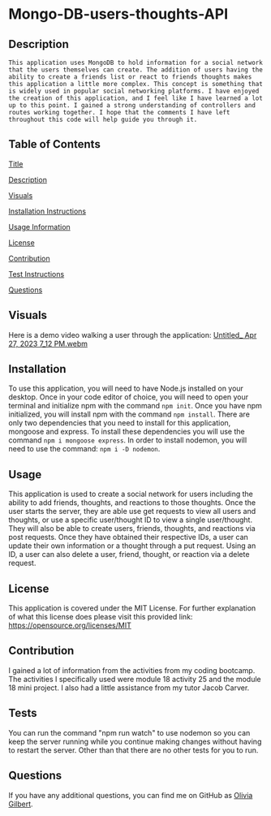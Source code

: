 # Mongo-DB-users-thoughts-API

## Description
    This application uses MongoDB to hold information for a social network that the users themselves can create. The addition of users having the ability to create a friends list or react to friends thoughts makes this application a little more complex. This concept is something that is widely used in popular social networking platforms. I have enjoyed the creation of this application, and I feel like I have learned a lot up to this point. I gained a strong understanding of controllers and routes working together. I hope that the comments I have left throughout this code will help guide you through it.
    
## Table of Contents
[Title](#-mongo-db-users-thoughts-api)

[Description](##-description)

[Visuals](##-visuals)
  
[Installation Instructions](##-installation)

[Usage Information](##-usage)

[License](##-license)

[Contribution](##-contribution)

[Test Instructions](##-tests)

[Questions](##-questions)

## Visuals

Here is a demo video walking a user through the application: 
[Untitled_ Apr 27, 2023 7_12 PM.webm](https://user-images.githubusercontent.com/118483617/235016312-db36dd76-71a3-4b13-9bc3-a38890912bb3.webm)

    
## Installation
    
To use this application, you will need to have Node.js installed on your desktop. Once in your code editor of choice, you will need to open your terminal and initialize npm with the command `npm init`. Once you have npm initialized, you will install npm with the command `npm install`. There are only two dependencies that you need to install for this application, mongoose and express. To install these dependencies you will use the command `npm i mongoose express`. In order to install nodemon, you will need to use the command: `npm i -D nodemon`.
            
## Usage
    
This application is used to create a social network for users including the ability to add friends, thoughts, and reactions to those thoughts. Once the user starts the server, they are able use get requests to view all users and thoughts, or use a specific user/thought ID to view a single user/thought. They will also be able to create users, friends, thoughts, and reactions via post requests. Once they have obtained their respective IDs, a user can update their own information or a thought through a put request. Using an ID, a user can also delete a user, friend, thought, or reaction via a delete request.
    
## License 

This application is covered under the MIT License. For further explanation of what this license does please visit this provided link:  https://opensource.org/licenses/MIT
    
## Contribution
    
I gained a lot of information from the activities from my coding bootcamp. The activities I specifically used were module 18 activity 25 and the module 18 mini project. I also had a little assistance from my tutor Jacob Carver. 
  
## Tests
  
You can run the command "npm run watch" to use nodemon so you can keep the server running while you continue making changes without having to restart the server. Other than that there are no other tests for you to run.
  
## Questions
If you have any additional questions, you can find me on GitHub as [Olivia Gilbert](https://github.com/umhello2020).
  
